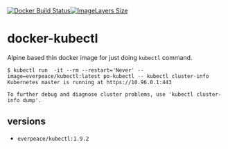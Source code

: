 [![Docker Build Status](https://img.shields.io/docker/build/everpeace/kubectl.svg)](https://hub.docker.com/r/everpeace/kubectl/)[![ImageLayers Size](https://img.shields.io/imagelayers/image-size/everpeace/kubectl/latest.svg)](https://hub.docker.com/r/everpeace/kubectl/)

# docker-kubectl
Alpine based thin docker image for just doing `kubectl` command.

```
$ kubectl run  -it --rm --restart='Never' --image=everpeace/kubectl:latest po-kubectl -- kubectl cluster-info
Kubernetes master is running at https://10.96.0.1:443

To further debug and diagnose cluster problems, use 'kubectl cluster-info dump'.
```

## versions
- `everpeace/kubectl:1.9.2`
